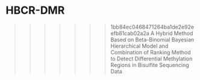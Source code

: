  # HBCR-DMR
>>>>>>> 1bb84ec0468471264ba1de2e92eefb81cab02a2a
A Hybrid Method Based on Beta-Binomial Bayesian Hierarchical Model and Combination of Ranking Method to Detect Differential Methylation Regions in Bisulfite Sequencing Data
